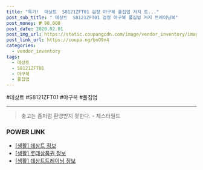 ```yaml
--- 
title: "특가!  데상트  S8121ZFT01 검정 야구복 풀집업 저지 트..." 
post_sub_title: " 데상트  S8121ZFT01 검정 야구복 풀집업 저지 트레이닝복" 
post_money: ₩ 98,000 
post_date: 2020.02.01 
post_img_url: https://static.coupangcdn.com/image/vendor_inventory/images/2018/03/13/16/9/c122d6c9-6605-479f-acd4-40aa572b22c6.jpg 
post_link_url: https://coupa.ng/bnO9n4 
categories: 
  - vendor_inventory 
tags: 
  - 데상트 
  - S8121ZFT01 
  - 야구복 
  - 풀집업 
--- 
```

  #데상트 #S8121ZFT01 #야구복 #풀집업 
<hr> 

> 충고는 좀처럼 환영받지 못한다. - 체스터필드 


### POWER LINK

* <a href="https://blog.naver.com/fasyy4321/221769672780" target="_blank"> [생활] 데상트 정보 </a>
* <a href="https://blog.naver.com/sakai111/221757975426" target="_blank"> [생활] 롯데상품권 정보 </a>
* <a href="https://blog.naver.com/sakai111/221759640515" target="_blank"> [생활] 데상트트레이닝 정보 </a>
